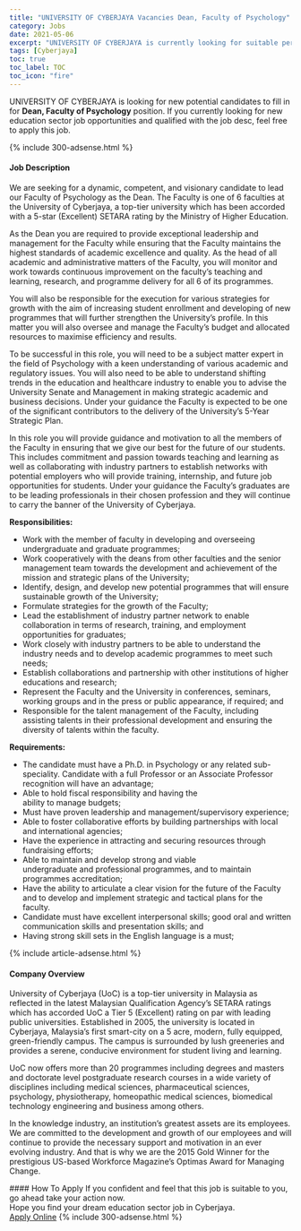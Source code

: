 ```yaml
---
title: "UNIVERSITY OF CYBERJAYA Vacancies Dean, Faculty of Psychology" 
category: Jobs 
date: 2021-05-06 
excerpt: "UNIVERSITY OF CYBERJAYA is currently looking for suitable person to fill in the Dean, Faculty of Psychology which positioned at Cyberjaya" 
tags: [Cyberjaya] 
toc: true 
toc_label: TOC 
toc_icon: "fire" 
--- 
```


<p>UNIVERSITY OF CYBERJAYA is looking for new potential candidates to fill in for <b>Dean, Faculty of Psychology</b> position. If you currently looking for new education sector job opportunities and qualified with the job desc, feel free to apply this job.
</p>{% include 300-adsense.html %} 
<div><div><h4>Job Description</h4></div><div><div><span><div><p><span>We are seeking for a dynamic, competent, and visionary candidate to lead our Faculty of Psychology as the Dean. The Faculty is one of 6 faculties at the University of Cyberjaya, a top-tier university which has been accorded with a 5-star (Excellent) SETARA rating by the Ministry of Higher Education.</span></p><p><span>As the Dean you are required to provide exceptional leadership and management for the Faculty while ensuring that the Faculty maintains the highest standards of academic excellence and quality. As the head of all academic and administrative matters of the Faculty, you will monitor and work towards continuous improvement on the faculty&#8217;s teaching and learning, research, and programme delivery for all 6 of its programmes.</span></p><p><span>You will also be responsible for the execution for various strategies for growth with the aim of increasing student enrollment and developing of new programmes that will further strengthen the University&#8217;s profile. In this matter you will also oversee and manage the Faculty&#8217;s budget and allocated resources to maximise efficiency and results.</span></p><p><span>To be successful in this role, you will need to be a subject matter expert in the field of Psychology with a keen understanding of various academic and regulatory issues. You will also need to be able to understand shifting trends in the education and healthcare industry to enable you to advise the University Senate and Management in making strategic academic and business decisions. Under your guidance the Faculty is expected to be one of the significant contributors to the delivery of the University&#8217;s 5-Year Strategic Plan.</span></p><p><span>In this role you will provide guidance and motivation to all the members of the Faculty in ensuring that we give our best for the future of our students. This includes commitment and passion towards teaching and learning as well as collaborating with industry partners to establish networks with potential employers who will provide training, internship, and future job opportunities for students. Under your guidance the Faculty&#8217;s graduates are to be leading professionals in their chosen profession and they will continue to carry the banner of the University of Cyberjaya.</span></p><p><strong>Responsibilities:</strong></p><ul><li>Work with the member of faculty in developing and overseeing undergraduate and graduate programmes;</li><li>Work cooperatively with the deans from other faculties and the senior management team towards the development and achievement of the mission and strategic plans of the University;</li><li>Identify, design, and develop new potential programmes that will ensure sustainable growth of the University;</li><li>Formulate strategies for the growth of the Faculty;</li><li>Lead the establishment of industry partner network to enable collaboration in terms of research, training, and employment opportunities for graduates;</li><li>Work closely with industry partners to be able to understand the industry needs and to develop academic programmes to meet such needs;</li><li>Establish collaborations and partnership with other institutions of higher educations and research;</li><li>Represent the Faculty and the University in conferences, seminars, working groups and in the press or public appearance, if required; and</li><li>Responsible for the talent management of the Faculty, including assisting talents in their professional development and ensuring the diversity of talents within the faculty.</li></ul><p><strong>Requirements:</strong></p><ul><li>The candidate must have a Ph.D.&#160;in&#160;Psychology&#160;or&#160;any&#160;related&#160;sub-speciality. Candidate with a full Professor or an Associate Professor recognition will have an advantage;</li><li>Able to hold fiscal&#160;responsibility&#160;and&#160;having the ability&#160;to&#160;manage&#160;budgets;</li><li>Must have proven&#160;leadership&#160;and&#160;management/supervisory&#160;experience;</li><li>Able to&#160;foster&#160;collaborative&#160;efforts&#160;by&#160;building&#160;partnerships&#160;with local and international&#160;agencies;&#160;</li><li>Have the experience in attracting and securing resources through fundraising efforts;</li><li>Able to&#160;maintain&#160;and&#160;develop&#160;strong&#160;and viable undergraduate&#160;and&#160;professional programmes,&#160;and to maintain programmes accreditation;</li><li>Have the ability&#160;to&#160;articulate&#160;a&#160;clear&#160;vision&#160;for&#160;the&#160;future&#160;of&#160;the&#160;Faculty and to develop and implement strategic and tactical plans for the faculty.</li><li>Candidate must have excellent interpersonal skills; good oral and written communication skills and presentation skills; and</li><li>Having strong skill sets in the English language is a must;</li></ul></div></span></div></div></div> 
{% include article-adsense.html %} 
<div><div><h4>Company Overview</h4></div><div><div><span><div><p>University of Cyberjaya (UoC) is a top-tier university in Malaysia as reflected in the latest Malaysian Qualification Agency&#8217;s SETARA ratings which has accorded UoC a Tier 5 (Excellent) rating on par with leading public universities. Established in 2005, the university is located in Cyberjaya, Malaysia&#8217;s first smart-city on a 5 acre, modern, fully equipped, green-friendly campus. The campus is surrounded by lush greeneries and provides a serene, conducive environment for student living and learning.</p><p>UoC now offers more than 20 programmes including degrees and masters and doctorate level postgraduate research courses in a wide variety of disciplines including medical sciences, pharmaceutical sciences, psychology, physiotherapy, homeopathic medical sciences, biomedical technology engineering and business among others.</p><p>In the knowledge industry, an institution&#8217;s greatest assets are its employees. We are committed to the development and growth of our employees and will continue to provide the necessary support and motivation in an ever evolving industry. And that is why we are the 2015 Gold Winner for the prestigious US-based Workforce Magazine&#8217;s Optimas Award for Managing Change.</p></div></span></div></div></div> 
#### How To Apply 
If you confident and feel that this job is suitable to you, go ahead take your action now. <br/> 
Hope you find your dream education sector job in Cyberjaya. <br/> 
<a href="https://www.jobstreet.com.my/en/job/dean-faculty-of-psychology-4542772?jobId=jobstreet-my-job-4542772" class="btn btn--info" target="_blank" rel="nofollow noopenner">Apply Online</a> 
{% include 300-adsense.html %} 
